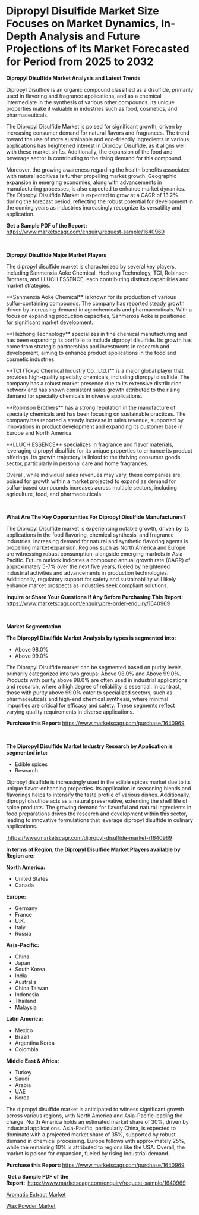 <p><h1>Dipropyl Disulfide Market Size Focuses on Market Dynamics, In-Depth Analysis and Future Projections of its Market Forecasted for Period from 2025 to 2032</h1></p><p><strong>Dipropyl Disulfide Market Analysis and Latest Trends</strong></p>
<p><p>Dipropyl Disulfide is an organic compound classified as a disulfide, primarily used in flavoring and fragrance applications, and as a chemical intermediate in the synthesis of various other compounds. Its unique properties make it valuable in industries such as food, cosmetics, and pharmaceuticals. </p><p>The Dipropyl Disulfide Market is poised for significant growth, driven by increasing consumer demand for natural flavors and fragrances. The trend toward the use of more sustainable and eco-friendly ingredients in various applications has heightened interest in Dipropyl Disulfide, as it aligns well with these market shifts. Additionally, the expansion of the food and beverage sector is contributing to the rising demand for this compound. </p><p>Moreover, the growing awareness regarding the health benefits associated with natural additives is further propelling market growth. Geographic expansion in emerging economies, along with advancements in manufacturing processes, is also expected to enhance market dynamics. The Dipropyl Disulfide Market is expected to grow at a CAGR of 13.2% during the forecast period, reflecting the robust potential for development in the coming years as industries increasingly recognize its versatility and application.</p></p>
<p><strong>Get a Sample PDF of the Report:&nbsp;</strong> <a href="https://www.marketscagr.com/enquiry/request-sample/1640969?utm_campaign=2031&utm_medium=2&utm_source=Github&utm_content=ia&utm_term=02042025&utm_id=dipropyl-disulfide">https://www.marketscagr.com/enquiry/request-sample/1640969</a></p>
<p>&nbsp;</p>
<p><strong>Dipropyl Disulfide Major Market Players</strong></p>
<p><p>The dipropyl disulfide market is characterized by several key players, including Sanmenxia Aoke Chemical, Hezhong Technology, TCI, Robinson Brothers, and LLUCH ESSENCE, each contributing distinct capabilities and market strategies.</p><p>**Sanmenxia Aoke Chemical** is known for its production of various sulfur-containing compounds. The company has reported steady growth driven by increasing demand in agrochemicals and pharmaceuticals. With a focus on expanding production capacities, Sanmenxia Aoke is positioned for significant market development.</p><p>**Hezhong Technology** specializes in fine chemical manufacturing and has been expanding its portfolio to include dipropyl disulfide. Its growth has come from strategic partnerships and investments in research and development, aiming to enhance product applications in the food and cosmetic industries.</p><p>**TCI (Tokyo Chemical Industry Co., Ltd.)** is a major global player that provides high-quality specialty chemicals, including dipropyl disulfide. The company has a robust market presence due to its extensive distribution network and has shown consistent sales growth attributed to the rising demand for specialty chemicals in diverse applications. </p><p>**Robinson Brothers** has a strong reputation in the manufacture of specialty chemicals and has been focusing on sustainable practices. The company has reported a steady increase in sales revenue, supported by innovations in product development and expanding its customer base in Europe and North America.</p><p>**LLUCH ESSENCE** specializes in fragrance and flavor materials, leveraging dipropyl disulfide for its unique properties to enhance its product offerings. Its growth trajectory is linked to the thriving consumer goods sector, particularly in personal care and home fragrances.</p><p>Overall, while individual sales revenues may vary, these companies are poised for growth within a market projected to expand as demand for sulfur-based compounds increases across multiple sectors, including agriculture, food, and pharmaceuticals.</p></p>
<p>&nbsp;</p>
<p><strong>What Are The Key Opportunities For Dipropyl Disulfide Manufacturers?</strong></p>
<p><p>The Dipropyl Disulfide market is experiencing notable growth, driven by its applications in the food flavoring, chemical synthesis, and fragrance industries. Increasing demand for natural and synthetic flavoring agents is propelling market expansion. Regions such as North America and Europe are witnessing robust consumption, alongside emerging markets in Asia-Pacific. Future outlook indicates a compound annual growth rate (CAGR) of approximately 5-7% over the next five years, fueled by heightened industrial activities and advancements in production technologies. Additionally, regulatory support for safety and sustainability will likely enhance market prospects as industries seek compliant solutions.</p></p>
<p><strong>Inquire or Share Your Questions If Any Before Purchasing This Report:</strong> <a href="https://www.marketscagr.com/enquiry/pre-order-enquiry/1640969?utm_campaign=2031&utm_medium=2&utm_source=Github&utm_content=ia&utm_term=02042025&utm_id=dipropyl-disulfide">https://www.marketscagr.com/enquiry/pre-order-enquiry/1640969</a></p>
<p>&nbsp;</p>
<p><strong>Market Segmentation</strong></p>
<p><strong>The Dipropyl Disulfide Market Analysis by types is segmented into:</strong></p>
<p><ul><li>Above 98.0%</li><li>Above 99.0%</li></ul></p>
<p><p>The Dipropyl Disulfide market can be segmented based on purity levels, primarily categorized into two groups: Above 98.0% and Above 99.0%. Products with purity above 98.0% are often used in industrial applications and research, where a high degree of reliability is essential. In contrast, those with purity above 99.0% cater to specialized sectors, such as pharmaceuticals and high-end chemical synthesis, where minimal impurities are critical for efficacy and safety. These segments reflect varying quality requirements in diverse applications.</p></p>
<p><strong>Purchase this Report:&nbsp;</strong><a href="https://www.marketscagr.com/purchase/1640969?utm_campaign=2031&utm_medium=2&utm_source=Github&utm_content=ia&utm_term=02042025&utm_id=dipropyl-disulfide">https://www.marketscagr.com/purchase/1640969</a></p>
<p>&nbsp;</p>
<p><strong>The Dipropyl Disulfide Market Industry Research by Application is segmented into:</strong></p>
<p><ul><li>Edible spices</li><li>Research</li></ul></p>
<p><p>Dipropyl disulfide is increasingly used in the edible spices market due to its unique flavor-enhancing properties. Its application in seasoning blends and flavorings helps to intensify the taste profile of various dishes. Additionally, dipropyl disulfide acts as a natural preservative, extending the shelf life of spice products. The growing demand for flavorful and natural ingredients in food preparations drives the research and development within this sector, leading to innovative formulations that leverage dipropyl disulfide in culinary applications.</p></p>
<p><a href="https://www.marketscagr.com/dipropyl-disulfide-market-r1640969?utm_campaign=2031&utm_medium=2&utm_source=Github&utm_content=ia&utm_term=02042025&utm_id=dipropyl-disulfide">&nbsp;https://www.marketscagr.com/dipropyl-disulfide-market-r1640969</a></p>
<p><strong>In terms of Region, the Dipropyl Disulfide Market Players available by Region are:</strong></p>
<p>
    <p> <strong> North America: </strong>
        <ul>
            <li>United States</li>
            <li>Canada</li>
        </ul>
        </p> 
    <p> <strong> Europe: </strong>
        <ul>
            <li>Germany</li>
            <li>France</li>
            <li>U.K.</li>
            <li>Italy</li>
            <li>Russia</li>
        </ul>
        </p> 
    <p> <strong> Asia-Pacific: </strong>
        <ul>
            <li>China</li>
            <li>Japan</li>
            <li>South Korea</li>
            <li>India</li>
            <li>Australia</li>
            <li>China Taiwan</li>
            <li>Indonesia</li>
            <li>Thailand</li>
            <li>Malaysia</li>
        </ul>
        </p> 
    <p> <strong> Latin America: </strong>
        <ul>
            <li>Mexico</li>
            <li>Brazil</li>
            <li>Argentina Korea</li>
            <li>Colombia</li>
        </ul>
        </p> 
    <p> <strong> Middle East & Africa: </strong>
        <ul>
            <li>Turkey</li>
            <li>Saudi</li>
            <li>Arabia</li>
            <li>UAE</li>
            <li>Korea</li>
        </ul>
    </p>
    </p>
<p><p>The dipropyl disulfide market is anticipated to witness significant growth across various regions, with North America and Asia-Pacific leading the charge. North America holds an estimated market share of 30%, driven by industrial applications. Asia-Pacific, particularly China, is expected to dominate with a projected market share of 35%, supported by robust demand in chemical processing. Europe follows with approximately 25%, while the remaining 10% is attributed to regions like the USA. Overall, the market is poised for expansion, fueled by rising industrial demand.</p></p>
<p><strong>Purchase this Report: </strong><a href="https://www.marketscagr.com/purchase/1640969?utm_campaign=2031&utm_medium=2&utm_source=Github&utm_content=ia&utm_term=02042025&utm_id=dipropyl-disulfide">https://www.marketscagr.com/purchase/1640969</a></p>
<p>&nbsp;<strong>Get a Sample PDF of the Report:&nbsp;&nbsp;</strong><a href="https://www.marketscagr.com/enquiry/request-sample/1640969?utm_campaign=2031&utm_medium=2&utm_source=Github&utm_content=ia&utm_term=02042025&utm_id=dipropyl-disulfide">https://www.marketscagr.com/enquiry/request-sample/1640969</a></p>
<p><strong></strong></p>
<p><p><a href="https://github.com/aloyoarmahvr/Market-Research-Report-List-1/blob/main/aromatic-extract-market.md?utm_campaign=2031&utm_medium=2&utm_source=Github&utm_content=ia&utm_term=02042025&utm_id=dipropyl-disulfide">Aromatic Extract Market</a></p><p><a href="https://github.com/PeterParrish5/Market-Research-Report-List-7/blob/main/wax-powder-market.md?utm_campaign=2031&utm_medium=2&utm_source=Github&utm_content=ia&utm_term=02042025&utm_id=dipropyl-disulfide">Wax Powder Market</a></p></p>